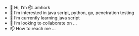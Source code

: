 - 👋 Hi, I’m @Lamhork
- 👀 I’m interested in java script, python, go, penetration testing
- 🌱 I’m currently learning java script
- 💞️ I’m looking to collaborate on ...
- 📫 How to reach me ...

<!---
Lamhork/Lamhork is a ✨ special ✨ repository because its `README.md` (this file) appears on your GitHub profile.
You can click the Preview link to take a look at your changes.
--->
